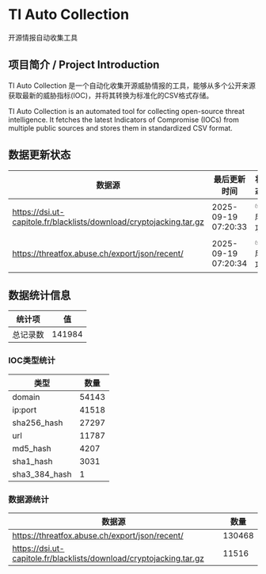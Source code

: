 # TI Auto Collection

 开源情报自动收集工具

## 项目简介 / Project Introduction

TI Auto Collection 是一个自动化收集开源威胁情报的工具，能够从多个公开来源获取最新的威胁指标(IOC)，并将其转换为标准化的CSV格式存储。

TI Auto Collection is an automated tool for collecting open-source threat intelligence. It fetches the latest Indicators of Compromise (IOCs) from multiple public sources and stores them in standardized CSV format.

## 数据更新状态

| 数据源 | 最后更新时间 | 状态 |
|--------|------------|------|
| https://dsi.ut-capitole.fr/blacklists/download/cryptojacking.tar.gz | 2025-09-19 07:20:33 | ✅ 成功 |
| https://threatfox.abuse.ch/export/json/recent/ | 2025-09-19 07:20:34 | ✅ 成功 |















































































































































































## 数据统计信息

| 统计项 | 值 |
|--------|----|
| 总记录数 | 141984 |

### IOC类型统计

| 类型 | 数量 |
|------|------|
| domain | 54143 |
| ip:port | 41518 |
| sha256_hash | 27297 |
| url | 11787 |
| md5_hash | 4207 |
| sha1_hash | 3031 |
| sha3_384_hash | 1 |

### 数据源统计

| 数据源 | 数量 |
|--------|------|
| https://threatfox.abuse.ch/export/json/recent/ | 130468 |
| https://dsi.ut-capitole.fr/blacklists/download/cryptojacking.tar.gz | 11516 |
